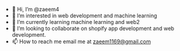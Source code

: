 - 👋 Hi, I’m @zaeem4
- 👀 I’m interested in web development and machine learning
- 🌱 I’m currently learning machine learning and web2
- 💞️ I’m looking to collaborate on shopify app development and web development.
- 📫 How to reach me email me at zaeem1169@gmail.com

<!---
zaeem4/zaeem4 is a ✨ special ✨ repository because its `README.md` (this file) appears on your GitHub profile.
You can click the Preview link to take a look at your changes.
--->
